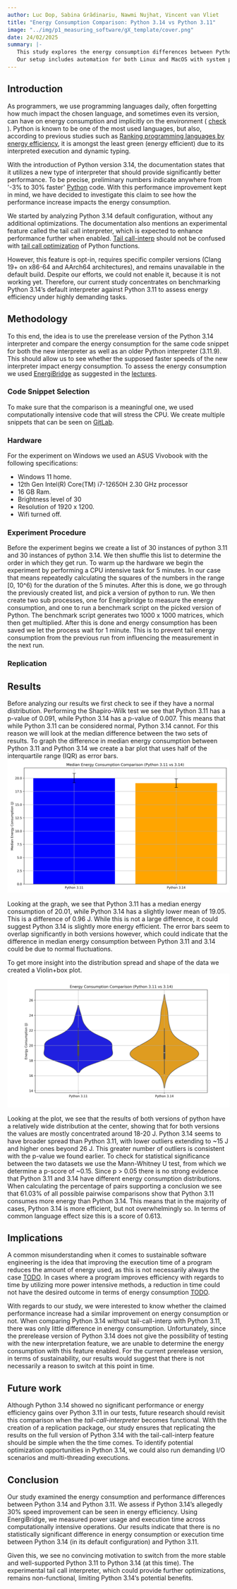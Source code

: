 ```yaml
---
author: Luc Dop, Sabina Grădinariu, Nawmi Nujhat, Vincent van Vliet
title: "Energy Consumption Comparison: Python 3.14 vs Python 3.11"
image: "../img/p1_measuring_software/gX_template/cover.png"
date: 24/02/2025
summary: |-
   This study explores the energy consumption differences between Python 3.14 and Python 3.11, testing the claim that Python 3.14 has a 30% speed improvement over previous versions. We run the same computational tasks in controlled environments and measure power usage, execution time, and overall efficiency. 
   Our setup includes automation for both Linux and MacOS with system parameters that can be tweaked according to the need, ensuring replicability. Future work will involve the  --with-tail-call-interp flag once it is working.
--- 
```

## Introduction
As programmers, we use programming languages daily, often forgetting how much impact the chosen language, and sometimes even its version, can have on energy consumption and implicitly on the environment ( [check]( https://arxiv.org/html/2410.05460v1) ). Python is known to be one of the most used languages, but also, according to previous studies such as [Ranking programming languages by energy efficiency](https://www.sciencedirect.com/science/article/abs/pii/S0167642321000022?via%3Dihub), it is amongst the least green (energy efficient) due to its interpreted execution and dynamic typing.

With the introduction of Python version 3.14, the documentation states that it utilizes a new type of interpreter that should provide significantly better performance. To be precise, preliminary numbers indicate anywhere from '-3% to 30% faster' [Python](https://docs.python.org/3.14/whatsnew/3.14.html) code. With this performance improvement kept in mind, we have decided to investigate this claim to see how the performance increase impacts the energy consumption.

We started by analyzing Python 3.14 default configuration, without any additional optimizations. The documentation also mentions an experimental feature called the tail call interpreter, which is expected to enhance performance further when enabled. [Tail call-interp](https://docs.python.org/3.14/using/configure.html#cmdoption-with-tail-call-interp) should not be confused with [tail call optimization](https://en.wikipedia.org/wiki/Tail_call) of Python functions. 

However, this feature is opt-in, requires specific compiler versions (Clang 19+ on x86-64 and AArch64 architectures), and remains unavailable in the default build. Despite our efforts, we could not enable it, because it is not working yet. Therefore, our current study concentrates on benchmarking Python 3.14’s default interpreter against Python 3.11 to assess energy efficiency under highly demanding tasks.

## Methodology 
To this end, the idea is to use the prerelease version of the Python 3.14 interpreter and compare the energy consumption for the same code snippet for both the new interpreter as well as an older Python interpreter (3.11.9). This should allow us to see whether the supposed faster speeds of the new interpreter impact energy consumption. 
To assess the energy consumption we used [EnergiBridge](https://github.com/tdurieux/EnergiBridge) as suggested in the [lectures](https://luiscruz.github.io/course_sustainableSE/2025/).

### Code Snippet Selection 
To make sure that the comparison is a meaningful one, we used computationally intensive code that will stress the CPU. We create multiple snippets that can be seen on [GitLab](https://github.com/vincentvvliet/sse-project-group-24). 

### Hardware 
For the experiment on Windows we used an ASUS Vivobook with the following specifications:
- Windows 11 home.
- 12th Gen Intel(R) Core(TM) i7-12650H 2.30 GHz processor
- 16 GB Ram.
- Brightness level of 30
- Resolution of 1920 x 1200.
- Wifi turned off.

### Experiment Procedure 
Before the experiment begins we create a list of 30 instances of python 3.11 and 30 instances of python 3.14. We then shuffle this list to determine the order in which they get run. To warm up the hardware we begin the experiment by performing a CPU intensive task for 5 minutes. In our case that means repeatedly calculating the squares of the numbers in the range [0, 10^6) for the duration of the 5 minutes. After this is done, we go through the previously created list, and pick a version of python to run. We then create two sub processes, one for Energibridge to measure the energy consumption, and one to run a benchmark script on the picked version of Python. The benchmark script generates two 1000 x 1000 matrices, which then get multiplied. After this is done and energy consumption has been saved we let the process wait for 1 minute. This is to prevent tail energy consumption from the previous run from influencing the measurement in the next run.
### Replication

## Results
Before analyzing our results we first check to see if they have a normal distribution. Performing the Shapiro-Wilk test we see that Python 3.11 has a p-value of 0.091, while Python 3.14 has a p-value of 0.007. This means that while Python 3.11 can be considered normal, Python 3.14 cannot. For this reason we will look at the median difference between the two sets of results. To graph the difference in median energy consumption between Python 3.11 and Python 3.14 we create a bar plot that uses half of the interquartile range (IQR) as error bars.
![Median_energy_comparison.png](..%2Fimg%2Fp1_measuring_software%2Fg24_python_3.14%2Fmedian_energy_comparison.png)

Looking at the graph, we see that Python 3.11 has a median energy consumption of 20.01, while Python 3.14 has a slightly lower mean of 19.05. This is a difference of 0.96 J. While this is not a large difference, it could suggest Python 3.14 is slightly more energy efficient. The error bars seem to overlap significantly in both versions however, which could indicate that the difference in median energy consumption between Python 3.11 and 3.14 could be due to normal fluctuations.

To get more insight into the distribution spread and shape of the data we created a Violin+box plot. 
![Box+violinplot.png](..%2Fimg%2Fp1_measuring_software%2Fg24_python_3.14%2Fenergy_comparison.png)

Looking at the plot, we see that the results of both versions of python have a relatively wide distribution at the center, showing that for both versions the values are mostly concentrated around 18-20 J. Python 3.14 seems to have broader spread than Python 3.11, with lower outliers extending to ~15 J and higher ones beyond 26 J. This greater number of outliers is consistent with the p-value we found earlier. To check for statistical significance between the two datasets we use the Mann-Whitney U test, from which we determine a p-score of ~0.15. Since p > 0.05 there is no strong evidence that Python 3.11 and 3.14 have different energy consumption distributions. When calculating the percentage of pairs supporting a conclusion we see that 61.03% of all possible pairwise comparisons show that Python 3.11 consumes more energy than Python 3.14. This means that in the majority of cases, Python 3.14 is more efficient, but not overwhelmingly so. In terms of common language effect size this is a score of 0.613. 
## Implications
A common misunderstanding when it comes to sustainable software engineering is the idea that improving the execution time of a program reduces the amount of energy used, as this is not necessarily always the case [TODO](https://link.springer.com/chapter/10.1007/978-3-319-09967-5_10). In cases where a program improves efficiency with regards to time by utilizing more power intensive methods, a reduction in time could not have the desired outcome in terms of energy consumption [TODO](https://www.sciencedirect.com/science/article/pii/S1877750313000173). 

With regards to our study, we were interested to know whether the claimed performance increase had a similar improvement on energy consumption or not. When comparing Python 3.14 without tail-call-interp with Python 3.11, there was only little difference in energy consumption. Unfortunately, since the prerelease version of Python 3.14 does not give the possibility of testing with the new interpretation feature, we are unable to determine the energy consumption with this feature enabled. For the current prerelease version, in terms of sustainability, our results would suggest that there is not necessarily a reason to switch at this point in time. 

## Future work 

Although Python 3.14 showed no significant performance or energy efficiency gains over Python 3.11 in our tests, future research should revisit this comparison when the *tail-call-interpreter* becomes functional. With the creation of a replication package, our study ensures that replicating the results on the full version of Python 3.14 with the tail-call-interp feature should be simple when the the time comes.
To identify potential optimization opportunities in Python 3.14, we could also run demanding I/O scenarios and multi-threading executions.

##  Conclusion 
Our study examined the energy consumption and performance differences between Python 3.14 and Python 3.11. We assess if Python 3.14’s allegedly 30% speed improvement can be seen in energy efficiency. Using EnergiBridge, we measured power usage and execution time across computationally intensive operations.
Our results indicate that there is no statistically significant difference in energy consumption or execution time between Python 3.14 (in its default configuration) and Python 3.11. 

Given this, we see no convincing motivation to switch from the more stable and well-supported Python 3.11 to Python 3.14 (at this time). The experimental tail call interpreter, which could provide further optimizations, remains non-functional, limiting Python 3.14’s potential benefits.

